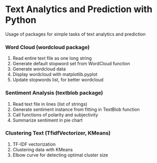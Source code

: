 # Text Analytics and Prediction with Python
Usage of packages for simple tasks of text analytics and prediction

### Word Cloud (wordcloud package)
1. Read entire text file as one long string
2. Generate default stopword set from WordCloud function
3. Generate wordcloud data
4. Display wordcloud with matplotlib.pyplot
5. Update stopwords list, for better wordcloud

### Sentiment Analysis (textblob package)
1. Read text file in lines (list of strings)
2. Generate sentiment instance from fitting in TextBlob function
3. Call functions of polarity and subjectivity
4. Summarize sentiment in pie chart 

### Clustering Text (TfidfVectorizer, KMeans)
1. TF-IDF vectorization
2. Clustering data with KMeans
3. Elbow curve for detecting optimal cluster size

